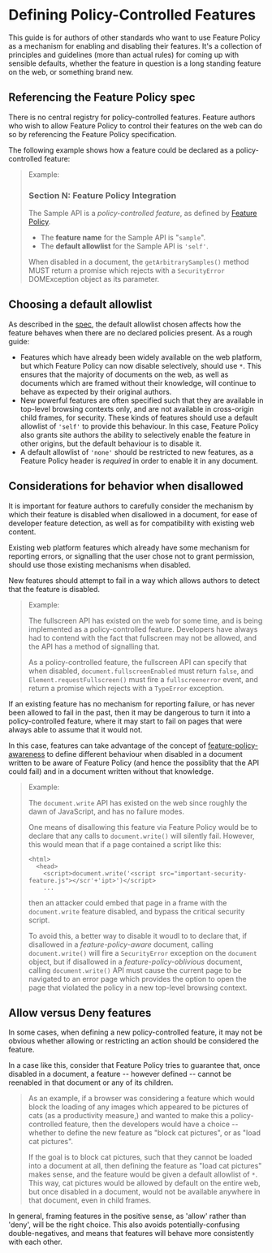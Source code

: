 # Defining Policy-Controlled Features

This guide is for authors of other standards who want to use Feature Policy as
a mechanism for enabling and disabling their features. It's a collection of
principles and guidelines (more than actual rules) for coming up with sensible
defaults, whether the feature in question is a long standing feature on the
web, or something brand new.

## Referencing the Feature Policy spec

There is no central registry for policy-controlled features. Feature authors who
wish to allow Feature Policy to control their features on the web can do so by
referencing the Feature Policy specification.

The following example shows how a feature could be declared as a
policy-controlled feature:

> Example:
>
>### Section N: Feature Policy Integration
> The Sample API is a *policy-controlled feature*, as defined by
> [Feature Policy](https://wicg.github.io/feature-policy/).
>
> * The **feature name** for the Sample API is "`sample`".
> * The **default allowlist** for the Sample API is `'self'`.
>
> When disabled in a document, the `getArbitrarySamples()` method MUST return a
> promise which rejects with a `SecurityError` DOMException object as its
> parameter.

## Choosing a default allowlist

As described in the
[spec](https://wicg.github.io/feature-policy/#default-allowlists), the default
allowlist chosen affects how the feature behaves when there are no declared
policies present. As a rough guide:

* Features which have already been widely available on the web platform, but
which Feature Policy can now disable selectively, should use `*`. This
ensures that the majority of documents on the web, as well as documents which
are framed without their knowledge, will continue to behave as expected by
their original authors.
* New powerful features are often specified such that they are available in
top-level browsing contexts only, and are not available in cross-origin child
frames, for security. These kinds of features should use a default allowlist of
`'self'` to provide this behaviour. In this case, Feature Policy also grants
site authors the ability to selectively enable the feature in other origins,
but the default behaviour is to disable it.
* A default allowlist of `'none'` should be restricted to new features, as a
Feature Policy header is *required* in order to enable it in any document.

## Considerations for behavior when disallowed

It is important for feature authors to carefully consider the mechanism by
which their feature is disabled when disallowed in a document, for ease of
developer feature detection, as well as for compatibility with existing web
content.

Existing web platform features which already have some mechanism for reporting
errors, or signalling that the user chose not to grant permission, should use
those existing mechanisms when disabled.

New features should attempt to fail in a way which allows authors to detect
that the feature is disabled.

> Example:
>
> The fullscreen API has existed on the web for some time, and is being
> implemented as a policy-controlled feature. Developers have always had to
> contend with the fact that fullscreen may not be allowed, and the API has a
> method of signalling that.
>
> As a policy-controlled feature, the fullscreen API can specify that when
> disabled, `document.fullscreenEnabled` must return `false`, and
> `Element.requestFullscreen()` must fire a `fullscreenerror` event, and return
> a promise which rejects with a `TypeError` exception.

If an existing feature has no mechanism for reporting failure, or has never been
allowed to fail in the past, then it may be dangerous to turn it into a
policy-controlled feature, where it may start to fail on pages that were always
able to assume that it would not.

In this case, features can take advantage of the concept of
[feature-policy-awareness](https://wicg.github.io/feature-policy/#feature-policy-aware)
to define different behaviour when disabled in a document written to be aware of
Feature Policy (and hence the possiblity that the API could fail) and in a
document written without that knowledge.

> Example:
>
> The `document.write` API has existed on the web since roughly the dawn of
> JavaScript, and has no failure modes.
>
> One means of disallowing this feature via Feature Policy would be to declare that
> any calls to `document.write()` will silently fail. However, this would mean that
> if a page contained a script like this:
>
>     <html>
>       <head>
>         <script>document.write('<script src="important-security-feature.js"></scr'+'ipt>')</script>
>         ...
>
> then an attacker could embed that page in a frame with the `document.write`
> feature disabled, and bypass the critical security script.
>
> To avoid this, a better way to disable it woudl to to declare that, if
> disallowed in a *feature-policy-aware* document, calling `document.write()` will
> fire a `SecurityError` exception on the `document` object, but if disallowed in
> a *feature-policy-oblivious* document, calling `document.write()` API must cause
> the current page to be navigated to an error page which provides the option to open
> the page that violated the policy in a new top-level browsing context.

## Allow versus Deny features

In some cases, when defining a new policy-controlled feature, it may not be
obvious whether allowing or restricting an action should be considered the
feature.

In a case like this, consider that Feature Policy tries to guarantee that, once
disabled in a document, a feature -- however defined -- cannot be reenabled in
that document or any of its children.

> As an example, if a browser was considering a feature which would block the
> loading of any images which appeared to be pictures of cats (as a
> productivity measure,) and wanted to make this a policy-controlled feature,
> then the developers would have a choice -- whether to define the new feature
> as "block cat pictures", or as "load cat pictures".
>
> If the goal is to block cat pictures, such that they cannot be loaded into a
> document at all, then defining the feature as "load cat pictures" makes
> sense, and the feature would be given a default allowlist of `*`. This way,
> cat pictures would be allowed by default on the entire web, but once disabled
> in a document, would not be available anywhere in that document, even in
> child frames.

In general, framing features in the positive sense, as 'allow' rather than 'deny',
will be the right choice. This also avoids potentially-confusing double-negatives,
and means that features will behave more consistently with each other.
